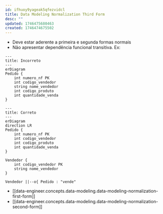 ```yaml
---
id: ifhuoy9yageak5qfezvidcl
title: Data Modeling Normalization Third Form
desc: ""
updated: 1746475680463
created: 1746474675502
---
```


- Deve estar aderente a primeira e segunda formas normais
- Não apresentar dependência funcional transitiva. Ex:

```mermaid
---
title: Incorreto
---
erDiagram
Pedido {
    int numero_nf PK
    int codigo_vendedor
    string nome_vendedor
    int codigo_produto
    int quantidade_venda
}
```

```mermaid
---
title: Correto
---
erDiagram
direction LR
Pedido {
    int numero_nf PK
    int codigo_vendedor
    int codigo_produto
    int quantidade_venda
}

Vendedor {
    int codigo_vendedor PK
    string nome_vendedor
}

Vendedor ||--o{ Pedido : "vende"
```

- [[data-engineer.concepts.data-modeling.data-modeling-normalization-first-form]]
- [[data-engineer.concepts.data-modeling.data-modeling-normalization-second-form]]
